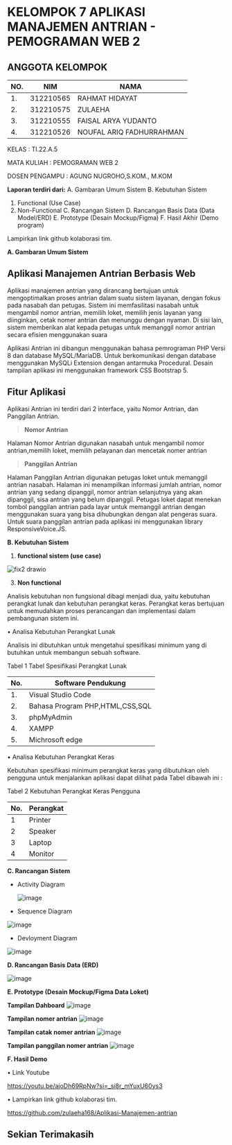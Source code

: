 # KELOMPOK 7 APLIKASI MANAJEMEN ANTRIAN - PEMOGRAMAN WEB 2

## ANGGOTA KELOMPOK
| NO.|    NIM     |              NAMA                     |
|----|------------|---------------------------------------|
| 1. | 312210565  |   RAHMAT HIDAYAT                      |
| 2. | 312210575  |   ZULAEHA                             |   
| 3. | 312210555  |   FAISAL ARYA YUDANTO                 |
| 4. | 312210526  |   NOUFAL ARIQ FADHURRAHMAN            |

KELAS : TI.22.A.5

MATA KULIAH : PEMOGRAMAN WEB 2

DOSEN PENGAMPU : AGUNG NUGROHO,S.KOM., M.KOM

**Laporan terdiri dari:**
A. Gambaran Umum Sistem 
B. Kebutuhan Sistem 
   1. Functional (Use Case) 
   1. Non-Functional 
C. Rancangan Sistem 
D. Rancangan Basis Data (Data Model/ERD) 
E. Prototype (Desain Mockup/Figma) 
F. Hasil Akhir (Demo program) 

Lampirkan link github kolaborasi tim.

**A. Gambaran Umum Sistem** 

## Aplikasi Manajemen Antrian Berbasis Web
Aplikasi manajemen antrian yang dirancang bertujuan untuk mengoptimalkan proses antrian dalam suatu sistem layanan, dengan fokus pada nasabah dan petugas. Sistem ini memfasilitasi nasabah untuk mengambil nomor antrian, memilih loket, memilih jenis layanan yang diinginkan, cetak nomer antrian dan menunggu dengan nyaman. Di sisi lain, sistem memberikan alat kepada petugas untuk memanggil nomor antrian secara efisien menggunakan suara

Aplikasi Antrian ini dibangun menggunakan bahasa pemrograman PHP Versi 8 dan database MySQL/MariaDB. Untuk berkomunikasi dengan database menggunakan MySQLi Extension dengan antarmuka Procedural. Desain tampilan aplikasi ini menggunakan framework CSS Bootstrap 5.

## Fitur Aplikasi
Aplikasi Antrian ini terdiri dari 2 interface, yaitu Nomor Antrian, dan Panggilan Antrian.


> **Nomor Antrian**

Halaman Nomor Antrian digunakan nasabah untuk mengambil nomor antrian,memilih loket, memilih pelayanan dan mencetak nomer antrian

> **Panggilan Antrian**

Halaman Panggilan Antrian digunakan petugas loket untuk memanggil antrian nasabah. Halaman ini menampilkan informasi jumlah antrian, nomor antrian yang sedang dipanggil, nomor antrian selanjutnya yang akan dipanggil, sisa antrian yang belum dipanggil. Petugas loket dapat menekan tombol panggilan antrian pada layar untuk memanggil antrian dengan menggunakan suara yang bisa dihubungkan dengan alat pengeras suara. Untuk suara panggilan antrian pada aplikasi ini menggunakan library ResponsiveVoice.JS.

**B. Kebutuhan Sistem** 

1. **functional sistem (use case)**
   
![fix2 drawio](https://github.com/zulaeha168/Aplikasi-Manajemen-antrian/assets/130324650/efc2b9f4-bf8c-47c5-add1-616cc52e7d14)

3. **Non functional** 

Analisis kebutuhan non fungsional dibagi menjadi dua, yaitu kebutuhan perangkat lunak dan kebutuhan perangkat keras. Perangkat keras bertujuan untuk memudahkan proses perancangan dan implementasi dalam pembangunan sistem ini.

•	Analisa Kebutuhan Perangkat Lunak

Analisis ini dibutuhkan untuk mengetahui spesifikasi minimum yang di butuhkan untuk membangun sebuah software.

Tabel 1 Tabel Spesifikasi Perangkat Lunak

|No. |Software Pendukung |
| - | - |
|1\. |Visual  Studio Code|
|2\. |Bahasa Program PHP,HTML,CSS,SQL |
|3\. |phpMyAdmin |
|4\. |XAMPP |
|5\. |Michrosoft edge |

•	Analisa Kebutuhan Perangkat Keras

Kebutuhan spesifikasi minimum perangkat keras yang dibutuhkan oleh pengguna untuk menjalankan aplikasi dapat dilihat pada Tabel dibawah ini :

Tabel 2 Kebutuhan Perangkat Keras Pengguna

|No. |Perangkat |
| - | - |
|1 |Printer |
|2 |Speaker |
|3 |Laptop |
|4 |Monitor |


**C. Rancangan Sistem** 
- Activity Diagram

  ![image](https://github.com/zulaeha168/Aplikasi-Manajemen-antrian/assets/130324650/7377a98a-843d-4065-9304-c0ddd540ad51)




- Sequence Diagram

![image](https://github.com/zulaeha168/Aplikasi-Manajemen-antrian/assets/130324650/dc86f7c4-9191-46f1-bb6b-9ae3c2d11c97)


- Devloyment Diagram 

![image](https://github.com/zulaeha168/Aplikasi-Manajemen-antrian/assets/130324650/30ab7729-671d-45e3-ab16-a102b37671b6)

**D. Rancangan Basis Data (ERD)** 

![image](https://github.com/zulaeha168/Aplikasi-Manajemen-antrian/assets/130324650/7e845b7b-9de8-4699-886f-5dcc4a91feae)

**E. Prototype (Desain Mockup/Figma Data Loket)** 

**Tampilan Dahboard** 
![image](https://github.com/zulaeha168/Aplikasi-Manajemen-antrian/assets/130324650/acdc5c67-2aeb-4a43-b56e-24aa90fe0d00)

**Tampilan nomer antrian** 
![image](https://github.com/zulaeha168/Aplikasi-Manajemen-antrian/assets/130324650/9ab24ea6-a223-4361-88ee-3b6ca7bb0afe)

**Tampilan catak nomer antrian**
![image](https://github.com/zulaeha168/Aplikasi-Manajemen-antrian/assets/130324650/9f36c318-07b5-4a60-9182-d7f5c3693547)

**Tampilan panggilan nomer antrian**
![image](https://github.com/zulaeha168/Aplikasi-Manajemen-antrian/assets/130324650/6124a8f3-6ed2-475c-a50c-732c3e0cd285)


**F. Hasil Demo** 

•	Link Youtube

https://youtu.be/ajoDh69RpNw?si=_si8r_mYuxU60ys3

•	Lampirkan link github kolaborasi tim. 

https://github.com/zulaeha168/Aplikasi-Manajemen-antrian

## Sekian Terimakasih



